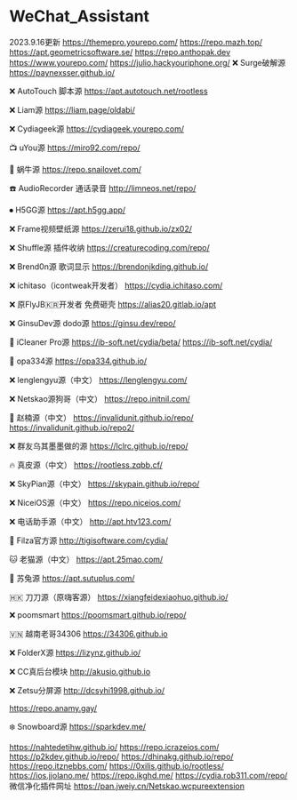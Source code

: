 # WeChat_Assistant
2023.9.16更新
https://themepro.yourepo.com/
https://repo.mazh.top/
https://apt.geometricsoftware.se/
https://repo.anthopak.dev
https://www.yourepo.com/
https://julio.hackyouriphone.org/
❌ Surge破解源
https://paynexsser.github.io/

❌ AutoTouch 脚本源
https://apt.autotouch.net/rootless

❌ Liam源
https://liam.page/oldabi/

❌ Cydiageek源
https://cydiageek.yourepo.com/

📺 uYou源
https://miro92.com/repo/

🐌 蜗牛源
https://repo.snailovet.com/

☎️ AudioRecorder 通话录音
http://limneos.net/repo/

⏺ H5GG源
https://apt.h5gg.app/

❌ Frame视频壁纸源
https://zerui18.github.io/zx02/

❌ Shuffle源 插件收纳
https://creaturecoding.com/repo/

❌ Brend0n源 歌词显示
https://brendonjkding.github.io/

❌ ichitaso（icontweak开发者）
https://cydia.ichitaso.com/

❌ 原FlyJB🇰🇷开发者 免费砸壳
https://alias20.gitlab.io/apt

❌ GinsuDev源 dodo源
https://ginsu.dev/repo/

🧹 iCleaner Pro源
https://ib-soft.net/cydia/beta/
https://ib-soft.net/cydia/ 

👻 opa334源
https://opa334.github.io/

❌ lenglengyu源（中文）
https://lenglengyu.com/

❌ Netskao源狗哥（中文）
https://repo.initnil.com/

🐲 赵楠源（中文）
https://invalidunit.github.io/repo/
https://invalidunit.github.io/repo2/

❌ 群友乌其墨墨做的源
https://lclrc.github.io/repo/

🔥 真皮源（中文）
https://rootless.zqbb.cf/

❌ SkyPian源（中文）
https://skypain.github.io/repo/

❌ NiceiOS源（中文）
https://repo.niceios.com/

❌ 电话助手源（中文）
http://apt.htv123.com/

💠 Filza官方源
http://tigisoftware.com/cydia/

🐱 老猫源（中文）
https://apt.25mao.com/

🐰 苏兔源
https://apt.sutuplus.com/

🇭🇰 刀刀源（原嗨客源）
https://xiangfeidexiaohuo.github.io/

❌ poomsmart
https://poomsmart.github.io/repo/

🇻🇳 越南老哥34306
https://34306.github.io

❌ FolderX源
https://lizynz.github.io/

❌ CC真后台模块
http://akusio.github.io

❌ Zetsu分屏源
http://dcsyhi1998.github.io/

https://repo.anamy.gay/

❄️ Snowboard源
https://sparkdev.me/

https://nahtedetihw.github.io/
https://repo.icrazeios.com/
https://p2kdev.github.io/repo/
https://dhinakg.github.io/repo/
https://repo.itznebbs.com/
https://0xilis.github.io/rootless/
https://ios.jjolano.me/
https://repo.ikghd.me/
https://cydia.rob311.com/repo/
微信净化插件网址
https://pan.jweiy.cn/Netskao.wcpureextension
